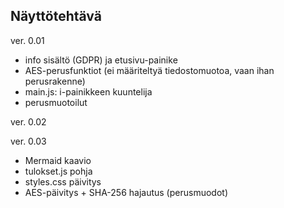 ## Näyttötehtävä

ver. 0.01  

- info sisältö (GDPR) ja etusivu-painike  
- AES-perusfunktiot (ei määriteltyä tiedostomuotoa, vaan ihan perusrakenne)  
- main.js: i-painikkeen kuuntelija  
- perusmuotoilut

ver. 0.02  

ver. 0.03   

- Mermaid kaavio  
- tulokset.js pohja
- styles.css päivitys
- AES-päivitys + SHA-256 hajautus (perusmuodot)  
